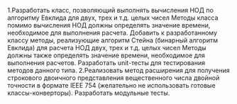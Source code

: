 1.Разработать класс, позволяющий выполнять вычисления НОД по алгоритму Евклида для двух, трех и т.д. 
целых чисел Методы класса помимо вычисления НОД должны определять значение времени, необходимое для
выполнения расчета. Добавить к разработанному классу методы, реализующие алгоритм Стейна 
(бинарный алгоритм Евклида) для расчета НОД двух, трех и т.д. целых чисел Методы должны также 
определять значение времени, необходимое для выполнения расчетов. Разработать unit-тесты для 
тестирования методов данного типа.
2.Реализовать метод расширения для получения строкового двоичного представления вещественного числа
двойной точности в формате IEEE 754 (желательно не использовать готовые классы-конверторы). 
Разработать модульные тесты. 
